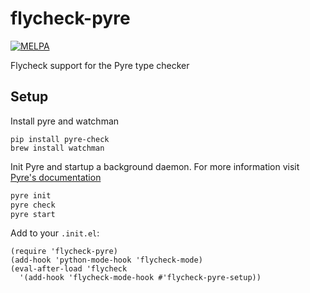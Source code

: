 # flycheck-pyre 

[![MELPA](https://melpa.org/packages/flycheck-pyre-badge.svg)](https://melpa.org/#/flycheck-pyre)

Flycheck support for the Pyre type checker

## Setup

Install pyre and watchman

```
pip install pyre-check
brew install watchman
```

Init Pyre and startup a background daemon.
For more information visit [Pyre's documentation](https://pyre-check.org/docs/overview.html)

```bash
pyre init
pyre check
pyre start
```

Add to your `.init.el`:

```elisp
(require 'flycheck-pyre)
(add-hook 'python-mode-hook 'flycheck-mode)
(eval-after-load 'flycheck
  '(add-hook 'flycheck-mode-hook #'flycheck-pyre-setup))
```
